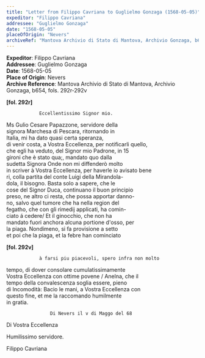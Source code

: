```yaml
---
title: "Letter from Filippo Cavriana to Guglielmo Gonzaga (1568-05-05)"
expeditor: "Filippo Cavriana"
addressee: "Guglielmo Gonzaga"
date: "1568-05-05"
placeOfOrigin: "Nevers"
archiveRef: "Mantova Archivio di Stato di Mantova, Archivio Gonzaga, b654, fols. 292r-292v"
---
```


**Expeditor**: Filippo Cavriana  
**Addressee**: Guglielmo Gonzaga  
**Date**: 1568-05-05  
**Place of Origin**: Nevers  
**Archive Reference**: Mantova Archivio di Stato di Mantova, Archivio Gonzaga, b654, fols. 292r-292v  


        
            
                
**[fol. 292r]**

                Eccellentissimo Signor mio.


                  
Ms Gulio Cesare Papazzone, servidore della   
signora Marchesa di Pescara, ritornando in   
Italia, mi ha dato quasi certa speranza,   
di venir costa, a Vostra Eccellenza, per notificarli quello,   
che egli ha veduto, del Signor mio Padrone, in 15   
gironi che è stato qua;, mandato quo dalla   
sudetta Signora Onde non mi diffenderò molto   
in scriver à Vostra Eccellenza, per haverle io avisato bene  
ri, colla partita del conte Luigi della Mirandola-  
dola, il bisogno. Basta solo a sapere, che le   
cose del Signor Duca, continuano il buon principio   
preso, ne altro ci resta, che possa apportar danno-  
no, salvo quel tumore che ha nella region del   
fegatho, che con gli rimedij applicati, ha comin-  
ciato á cedere/ Et il ginocchio, che non ha   
mandato fuori anchora alcuna portione d'osso, per   
la piaga. Nondimeno, si fa provisione a setto   
et poi che la piaga, et la febre han cominciato


                
**[fol. 292v]**

                à farsi piu piacevoli, spero infra non molto   
tempo, di dover consolare cumulatissimamente   
Vostra Eccellenza con ottime povene / Anelna, che il   
tempo della convalescenza soglia essere, pieno   
di Incomodità: Bacio le mani, a Vostra Eccellenza con   
questo fine, et me la raccomando humilmente   
in gratia.


                
                    Di Nevers il v di Maggo del 68
                      
Di Vostra Eccellenza
                      
Humilissimo servidore.
                      
Filippo Cavriana
                


            
        
    